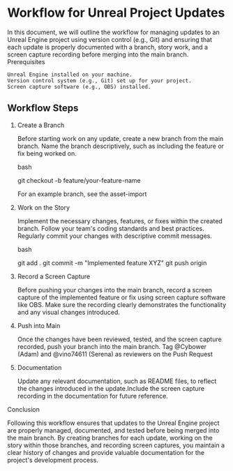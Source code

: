 # Workflow for Unreal Project Updates

In this document, we will outline the workflow for managing updates to an Unreal Engine project using version control (e.g., Git) and ensuring that each update is properly documented with a branch, story work, and a screen capture recording before merging into the main branch.
Prerequisites

    Unreal Engine installed on your machine.
    Version control system (e.g., Git) set up for your project.
    Screen capture software (e.g., OBS) installed.

## Workflow Steps

1. Create a Branch

    Before starting work on any update, create a new branch from the main branch.
    Name the branch descriptively, such as including the feature or fix being
    worked on.

    bash

    git checkout -b feature/your-feature-name

    For an example branch, see the asset-import

2. Work on the Story

    Implement the necessary changes, features, or fixes within the created branch.
    Follow your team's coding standards and best practices.
    Regularly commit your changes with descriptive commit messages.

    bash

    git add .
    git commit -m "Implemented feature XYZ"
    git push origin

3. Record a Screen Capture

    Before pushing your changes into the main branch, record a screen capture
    of the implemented feature or fix using screen capture software like OBS.
    Make sure the recording clearly demonstrates the functionality and any visual
    changes introduced.

4. Push into Main

    Once the changes have been reviewed, tested, and the screen capture recorded,
    push your branch into the main branch. Tag @Cybower (Adam) and @vino74611
    (Serena) as reviewers on the Push Request

5. Documentation

    Update any relevant documentation, such as README files, to reflect the changes
    introduced in the update.Include the screen capture recording in the documentation
    for future reference.

Conclusion

Following this workflow ensures that updates to the Unreal Engine project are properly managed, documented, and tested before being merged into the main branch. By creating branches for each update, working on the story within those branches, and recording screen captures, you maintain a clear history of changes and provide valuable documentation for the project's development process.
